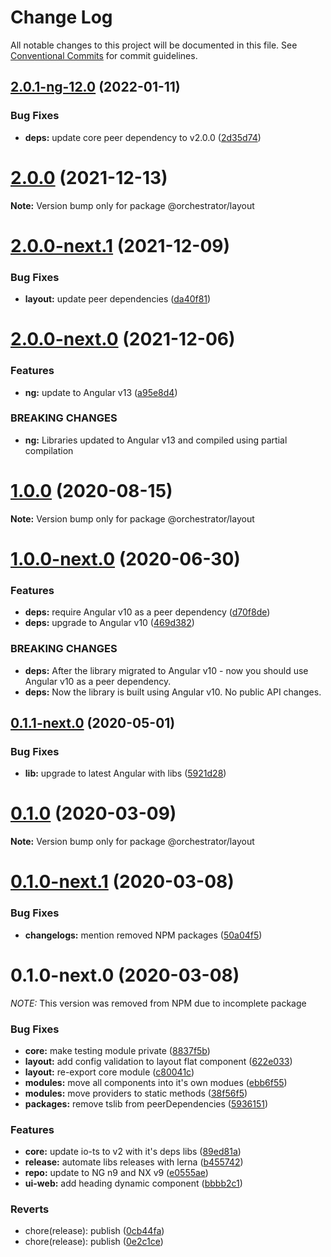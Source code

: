 # Change Log

All notable changes to this project will be documented in this file.
See [Conventional Commits](https://conventionalcommits.org) for commit guidelines.

## [2.0.1-ng-12.0](https://github.com/orchestratora/orchestrator/compare/@orchestrator/layout@2.0.0...@orchestrator/layout@2.0.1-ng-12.0) (2022-01-11)


### Bug Fixes

* **deps:** update core peer dependency to v2.0.0 ([2d35d74](https://github.com/orchestratora/orchestrator/commit/2d35d7493331dd8004bd1fd1647c4fc9f0494300))





# [2.0.0](https://github.com/orchestratora/orchestrator/compare/@orchestrator/layout@2.0.0-next.1...@orchestrator/layout@2.0.0) (2021-12-13)

**Note:** Version bump only for package @orchestrator/layout





# [2.0.0-next.1](https://github.com/orchestratora/orchestrator/compare/@orchestrator/layout@2.0.0-next.0...@orchestrator/layout@2.0.0-next.1) (2021-12-09)


### Bug Fixes

* **layout:** update peer dependencies ([da40f81](https://github.com/orchestratora/orchestrator/commit/da40f81a5d884590a72ba6bbc129287f2ff17ebd))





# [2.0.0-next.0](https://github.com/orchestratora/orchestrator/compare/@orchestrator/layout@1.0.0...@orchestrator/layout@2.0.0-next.0) (2021-12-06)


### Features

* **ng:** update to Angular v13 ([a95e8d4](https://github.com/orchestratora/orchestrator/commit/a95e8d4848a29b123a2951407de7fb0e4cfda2d3))


### BREAKING CHANGES

* **ng:** Libraries updated to Angular v13 and compiled using partial compilation





# [1.0.0](https://github.com/orchestratora/orchestrator/compare/@orchestrator/layout@1.0.0-next.0...@orchestrator/layout@1.0.0) (2020-08-15)

**Note:** Version bump only for package @orchestrator/layout





# [1.0.0-next.0](https://github.com/orchestratora/orchestrator/compare/@orchestrator/layout@0.1.1-next.0...@orchestrator/layout@1.0.0-next.0) (2020-06-30)


### Features

* **deps:** require Angular v10 as a peer dependency ([d70f8de](https://github.com/orchestratora/orchestrator/commit/d70f8de2a2554dcdb99836ad4b912a9de0e12ea8))
* **deps:** upgrade to Angular v10 ([469d382](https://github.com/orchestratora/orchestrator/commit/469d382175067532cdb156739ff14f39c4151509))


### BREAKING CHANGES

* **deps:** After the library migrated to Angular v10 - now you should use Angular v10 as a
peer dependency.
* **deps:** Now the library is built using Angular v10. No public API changes.





## [0.1.1-next.0](https://github.com/orchestratora/orchestrator/compare/@orchestrator/layout@0.1.0...@orchestrator/layout@0.1.1-next.0) (2020-05-01)


### Bug Fixes

* **lib:** upgrade to latest Angular with libs ([5921d28](https://github.com/orchestratora/orchestrator/commit/5921d28a20423f6d1a37dfa4d0459d24a48c907e))





# [0.1.0](https://github.com/orchestratora/orchestrator/compare/@orchestrator/layout@0.1.0-next.1...@orchestrator/layout@0.1.0) (2020-03-09)

**Note:** Version bump only for package @orchestrator/layout





# [0.1.0-next.1](https://github.com/orchestratora/orchestrator/compare/@orchestrator/layout@0.1.0-next.0...@orchestrator/layout@0.1.0-next.1) (2020-03-08)


### Bug Fixes

* **changelogs:** mention removed NPM packages ([50a04f5](https://github.com/orchestratora/orchestrator/commit/50a04f5f628920c874eeadbefe3f543107b1d5bb))





# 0.1.0-next.0 (2020-03-08)

_NOTE:_ This version was removed from NPM due to incomplete package

### Bug Fixes

* **core:** make testing module private ([8837f5b](https://github.com/orchestratora/orchestrator/commit/8837f5bdc190b8e4eff4fac30c40c7f63ea4fe88))
* **layout:** add config validation to layout flat component ([622e033](https://github.com/orchestratora/orchestrator/commit/622e033185c5f219baf8d2a33cd3486d446f387e))
* **layout:** re-export core module ([c80041c](https://github.com/orchestratora/orchestrator/commit/c80041ce8aad30fb469740a0d09ec43d69730233))
* **modules:** move all components into it's own modues ([ebb6f55](https://github.com/orchestratora/orchestrator/commit/ebb6f556dd8151f95278e1587d5d0e8c0bbc3fd4))
* **modules:** move providers to static methods ([38f56f5](https://github.com/orchestratora/orchestrator/commit/38f56f50f0aa2470bf052f55daf3df41bca78b50))
* **packages:** remove tslib from peerDependencies ([5936151](https://github.com/orchestratora/orchestrator/commit/5936151a8482c2e018381adc9b4d12febf409fa6))


### Features

* **core:** update io-ts to v2 with it's deps libs ([89ed81a](https://github.com/orchestratora/orchestrator/commit/89ed81aa296b87c13806602bd0ce5dde3c1d0496))
* **release:** automate libs releases with lerna ([b455742](https://github.com/orchestratora/orchestrator/commit/b45574223b347fad3b01b8a0294a0ddc3e88875d))
* **repo:** update to NG n9 and NX v9 ([e0555ae](https://github.com/orchestratora/orchestrator/commit/e0555aef981563b9ebd7ef5731fe691a7c40877d))
* **ui-web:** add heading dynamic component ([bbbb2c1](https://github.com/orchestratora/orchestrator/commit/bbbb2c1402db499ac0f19f43b04b4edd55a2a374))


### Reverts

* chore(release): publish ([0cb44fa](https://github.com/orchestratora/orchestrator/commit/0cb44fa88f147459ba55445baee8d28299f9b614))
* chore(release): publish ([0e2c1ce](https://github.com/orchestratora/orchestrator/commit/0e2c1cea1694916c1808460ca98951c6871a0eed))
